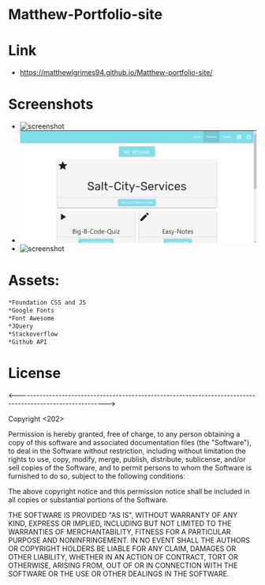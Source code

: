 # Matthew-Portfolio-site

# Link
   * https://matthewlgrimes94.github.io/Matthew-portfolio-site/

# Screenshots
   * ![screenshot](https://github.com/Matthewlgrimes94/Portfolio-2/blob/master/images/Screenshot%20(26).png)
   * ![screenshot](https://github.com/Matthewlgrimes94/Matthew-portfolio-site/blob/master/images/Screenshot%20(39).png)
   * ![screenshot](https://github.com/Matthewlgrimes94/Portfolio-2/blob/master/images/Screenshot%20(28).png)
# Assets:
    *Foundation CSS and JS
    *Google Fonts
    *Font Awesome
    *JQuery
    *Stackoverflow
    *Github API

# License

<---------------------------------------------------------------------------------------------------------->

Copyright <202> <Matthew Grimes>

Permission is hereby granted, free of charge, to any person obtaining a copy of this software and associated documentation files (the "Software"), to deal in the Software without restriction, including without limitation the rights to use, copy, modify, merge, publish, distribute, sublicense, and/or sell copies of the Software, and to permit persons to whom the Software is furnished to do so, subject to the following conditions:

The above copyright notice and this permission notice shall be included in all copies or substantial portions of the Software.

THE SOFTWARE IS PROVIDED "AS IS", WITHOUT WARRANTY OF ANY KIND, EXPRESS OR IMPLIED, INCLUDING BUT NOT LIMITED TO THE WARRANTIES OF MERCHANTABILITY, FITNESS FOR A PARTICULAR PURPOSE AND NONINFRINGEMENT. IN NO EVENT SHALL THE AUTHORS OR COPYRIGHT HOLDERS BE LIABLE FOR ANY CLAIM, DAMAGES OR OTHER LIABILITY, WHETHER IN AN ACTION OF CONTRACT, TORT OR OTHERWISE, ARISING FROM, OUT OF OR IN CONNECTION WITH THE SOFTWARE OR THE USE OR OTHER DEALINGS IN THE SOFTWARE.


